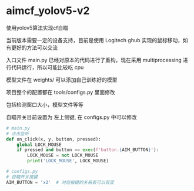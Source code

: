 # aimcf_yolov5-v2

使用yolov5算法实现cf自瞄

当前版本需要一定的设备支持，目前是使用 Logitech ghub 实现的鼠标移动，如有更好的方法可以交流

入口文件 main.py 已经对原本的代码进行了重构，现在采用 multiprocessing 进行代码运行，所以可能比较吃 cpu

模型文件在 weights/ 可以添加自己训练好的模型

项目整个的配置都在 tools/configs.py 里面修改  

包括检测窗口大小，模型文件等等

自瞄开关目前设置为 左上侧键, 在 configs.py 中可以修改

```python
# main.py
# 点击监听
def on_click(x, y, button, pressed):
    global LOCK_MOUSE
    if pressed and button == exec(f'button.{AIM_BUTTON}'):
        LOCK_MOUSE = not LOCK_MOUSE
        print('LOCK_MOUSE', LOCK_MOUSE)

# configs.py
# 自瞄开关按键
AIM_BUTTON = 'x2'  # 对应按键的关系表可以百度
```